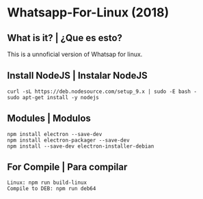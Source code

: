 # Whatsapp-For-Linux (2018)

## What is it? | ¿Que es esto?
This is a unnoficial version of Whatsap for linux.

## Install NodeJS | Instalar NodeJS

    curl -sL https://deb.nodesource.com/setup_9.x | sudo -E bash -
    sudo apt-get install -y nodejs

## Modules | Modulos

    npm install electron --save-dev
    npm install electron-packager --save-dev
    npm install --save-dev electron-installer-debian
    
## For Compile | Para compilar
    Linux: npm run build-linux
    Compile to DEB: npm run deb64
